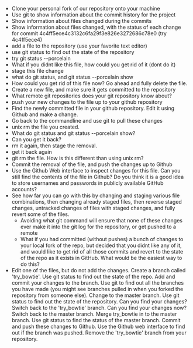 - Clone your personal fork of our repository onto your machine
- Use git to show information about the commit history for the project
- Show information about files changed during the commits
- Show information about files changed, with the status of each change for
commit 4c4ff5ece4c3132c6fa29f3e826e3272686c78e0 (try 4c4ff5ece4)
- add a file to the repository (use your favorite text editor)
- use git status to find out the state of the repository
- try git status --porcelain
- What if you didnt like this file, how could you get rid of it (dont do it)
- stage this file change
- what do git status, and git status --porcelain show
- How could you get rid of this file now? Go ahead and fully delete the file.
- Create a new file, and make sure it gets committed to the repository
- What remote git repositories does your git repository know about?
- push your new changes to the file up to your github repository
- Find the newly committed file in your github repository.  Edit it using
Github and make a change.
- Go back to the commandline and use git to pull these changes
- unix rm the file you created.
- What do git status and git status --porcelain show?
- Can you get it back?
- rm it again, then stage the removal.
- get it back again
- git rm the file.  How is this different than using unix rm?
- Commit the removal of the file, and push the changes up to Github
- Use the Github Web interface to inspect changes for this file.  Can you
still find the contents of the file in Github?  Do you think it is a
good idea to store usernames and passwords in publicly available GitHub accounts?
- See how far you can go with this by changing and staging various file combinations, then changing already staged files, then reverse staged changes, untracked changes of files with staged changes, and fully revert some of the files.
    - Avoiding what git command will ensure that none of these changes ever
    make it into the git log for the repository, or get pushed to a remote
    - What if you had committed (without pushes) a bunch of changes to your local fork of the repo, but decided that you didnt like any of it, and would like to get rid of all those commits and revert to the state of the repo as it exists in GitHub.  What would be the easiest way to do this?
- Edit one of the files, but do not add the changes.  Create a branch called 'try_bowtie'.  Use git status to find out the state of the repo.  Add and commit
your changes to the branch.  Use git to find out all the branches you have made (you might see branches pulled in when you forked the repository from someone else).  Change to the master branch.  Use git status to find out the state of the repository.  Can you find your changes?  Switch back to the 'try_bowtie' branch.  Can you find your changes now?  Switch back to the master branch.  Merge try_bowtie in to the master branch.  Use git status to find the status of the master branch. Commit and push these changes to Github.  Use the Github web interface to find out if the branch was pushed. Remove the 'try_bowtie' branch from your repository.
